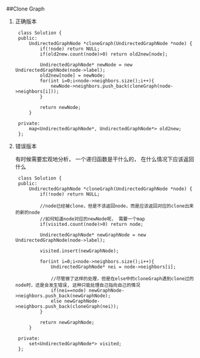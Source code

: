 ##Clone Graph    


1. 正确版本

		class Solution {
		public:
		    UndirectedGraphNode *cloneGraph(UndirectedGraphNode *node) {
		        if(!node) return NULL;
		        if(old2new.count(node)>0) return old2new[node];
		        
		        UndirectedGraphNode* newNode = new UndirectedGraphNode(node->label);
		        old2new[node] = newNode;
		        for(int i=0;i<node->neighbors.size();i++){
		            newNode->neighbors.push_back(cloneGraph(node->neighbors[i]));
		        }
		        
		        return newNode;
		    }
		    
		private:
		    map<UndirectedGraphNode*, UndirectedGraphNode*> old2new;
		};

2. 错误版本

	有时候需要宏观地分析， 一个递归函数是干什么的， 在什么情况下应该返回什么

		class Solution {
		public:
		    UndirectedGraphNode *cloneGraph(UndirectedGraphNode *node) {
		        if(!node) return NULL;

		        //node已经被clone，但是不该返回node，而是应该返回对应的clone出来的新的node
		        //如何知道node对应的newNode呢， 需要一个map
		        if(visited.count(node)>0) return node; 
		        
		        UndirectedGraphNode* newGraphNode = new UndirectedGraphNode(node->label);
		        
		        visited.insert(newGraphNode);
		        
		        for(int i=0;i<node->neighbors.size();i++){
		            UndirectedGraphNode* nei = node->neighbors[i];

		            //尽管做了这样的处理，但是在else中的cloneGraph遇到clone过的node时，还是会发生错误, 这种只能处理自己指向自己的情况
		            if(nei==node) newGraphNode->neighbors.push_back(newGraphNode);
		            else newGraphNode->neighbors.push_back(cloneGraph(nei));
		        }
		        
		        return newGraphNode;
		    }

		private:
		    set<UndirectedGraphNode*> visited;
		};

